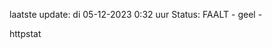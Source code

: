 laatste update: 
di 05-12-2023  0:32   uur 
Status: FAALT - geel - 
<div class="service G">httpstat</div>